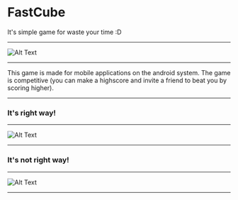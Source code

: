 # FastCube
It's simple game for waste your time :D 
____
![Alt Text](https://github.com/MarvisClause/FastCube/blob/main/Assets/Showcase/intro.gif)
____ 
This game is made for mobile applications on the android system. The game is competitive (you can make a highscore and invite a friend to beat you by scoring higher).
____  
### It's right way! 
____  
![Alt Text](https://github.com/MarvisClause/FastCube/blob/main/Assets/Showcase/victory.gif) 
____  
### It's not right way! 
____ 
![Alt Text](https://github.com/MarvisClause/FastCube/blob/main/Assets/Showcase/lose.gif) 
____ 
